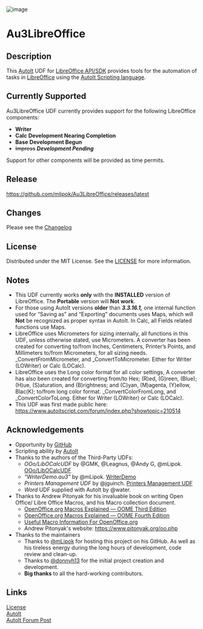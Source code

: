 ![image](https://github.com/mlipok/Au3LibreOffice/assets/11089482/e7e0966b-2f25-41d9-b927-cb5661dc6c6b)

# Au3LibreOffice

## Description

This [AutoIt](https://www.autoitscript.com/) UDF for [LibreOffice API/SDK](https://api.libreoffice.org/) provides tools for the automation of tasks in [LibreOffice](https://www.libreoffice.org/) using the [AutoIt Scripting language](https://www.autoitscript.com/).

## Currently Supported

Au3LibreOffice UDF currently provides support for the following LibreOffice components:

- **Writer**
- **Calc** **Development Nearing Completion**
- **Base** **Development Begun**
- ~~Impress~~ ***Development Pending***

Support for other components will be provided as time permits.

## Release

<https://github.com/mlipok/Au3LibreOffice/releases/latest>

## Changes

Please see the [Changelog](CHANGELOG.md)

## License

Distributed under the MIT License. See the [LICENSE](LICENSE) for more information.

## Notes

- This UDF currently works **only** with the **INSTALLED** version of LibreOffice. The **Portable** version will **Not work**.
- For those using AutoIt versions **older** than ***3.3.16.1,*** one internal function used for “Saving as” and “Exporting” documents uses Maps, which will **Not** be recognized as proper syntax in AutoIt. In Calc, all Fields related functions use Maps.
- LibreOffice uses Micrometers for sizing internally, all functions in this UDF, unless otherwise stated, use Micrometers. A converter has been created for converting to/from Inches, Centimeters, Printer’s Points, and Millimeters to/from Micrometers, for all sizing needs. _ConvertFromMicrometer, and _ConvertToMicrometer. Either for Writer (LOWriter) or Calc (LOCalc).
- LibreOffice uses the Long color format for all color settings, A converter has also been created for converting from/to Hex; (R)ed, (G)reen, (Blue); (H)ue, (S)aturation, and (B)rightness; and (C)yan, (M)agenta, (Y)ellow, Blac(K); to/from long color format. _ConvertColorFromLong, and _ConvertColorToLong. Either for Writer (LOWriter) or Calc (LOCalc).
- This UDF was first made public here: <https://www.autoitscript.com/forum/index.php?showtopic=210514>

## Acknowledgements

- Opportunity by [GitHub](https://github.com)
- Scripting ability by [AutoIt](https://www.autoitscript.com/site/autoit/)
- Thanks to the authors of the Third-Party UDFs:
  - *OOo/LibOCalcUDF* by @GMK, @Leagnus, @Andy G, @mLipok. [OOo/LibOCalcUDF](https://www.autoitscript.com/forum/topic/151530-ooolibo-calc-udf/)
  - *“WriterDemo.au3”* by @mLipok. [WriterDemo](https://www.autoitscript.com/forum/topic/204665-libreopenoffice-writer/?do=findComment&comment=1471711)
  - *Printers Management UDF* by @jguinch. [Printers Management UDF](https://www.autoitscript.com/forum/topic/155485-printers-management-udf/)
  - *Word* UDF supplied with AutoIt by @water.
- Thanks to Andrew Pitonyak for his invaluable book on writing Open Office/ Libre Office Macros, and his Macro collection document.
  - [OpenOffice.org Macros Explained — OOME Third Edition](https://www.pitonyak.org/OOME_3_0.pdf)
  - [OpenOffice.org Macros Explained — OOME Fourth Edition](https://www.pitonyak.org/OOME_4_1.odt)
  - [Useful Macro Information For OpenOffice.org](https://www.pitonyak.org/AndrewMacro.pdf)
  - Andrew Pitonyak's website: <https://www.pitonyak.org/oo.php>
- Thanks to the maintainers
  - Thanks to [@mLipok](https://github.com/mLipok) for hosting this project on his GitHub. As well as his tireless energy during the long hours of development, code review and clean-up.
  - Thanks to [@donnyh13](https://github.com/donnyh13) for the initial project creation and development.
  - **Big thanks** to all the hard-working contributors.

## Links

[License](https://github.com/mlipok/Au3LibreOffice/tree/main/LICENSE)  
[AutoIt](https://www.autoitscript.com/site/autoit/)  
[AutoIt Forum Post](https://www.autoitscript.com/forum/index.php?showtopic=210514)  
